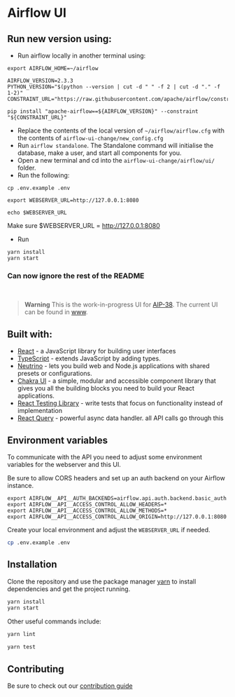 <!--
 Licensed to the Apache Software Foundation (ASF) under one
 or more contributor license agreements.  See the NOTICE file
 distributed with this work for additional information
 regarding copyright ownership.  The ASF licenses this file
 to you under the Apache License, Version 2.0 (the
 "License"); you may not use this file except in compliance
 with the License.  You may obtain a copy of the License at

   http://www.apache.org/licenses/LICENSE-2.0

 Unless required by applicable law or agreed to in writing,
 software distributed under the License is distributed on an
 "AS IS" BASIS, WITHOUT WARRANTIES OR CONDITIONS OF ANY
 KIND, either express or implied.  See the License for the
 specific language governing permissions and limitations
 under the License.
 -->

# Airflow UI

## Run new version using:
- Run airflow locally in another terminal using:
```
export AIRFLOW_HOME=~/airflow

AIRFLOW_VERSION=2.3.3
PYTHON_VERSION="$(python --version | cut -d " " -f 2 | cut -d "." -f 1-2)"
CONSTRAINT_URL="https://raw.githubusercontent.com/apache/airflow/constraints-${AIRFLOW_VERSION}/constraints-${PYTHON_VERSION}.txt"

pip install "apache-airflow==${AIRFLOW_VERSION}" --constraint "${CONSTRAINT_URL}"
```
- Replace the contents of the local version of ```~/airflow/airflow.cfg``` with the contents of ```airflow-ui-change/new_config.cfg```
- Run ```airflow standalone```. The Standalone command will initialise the database, make a user, and start all components for you.
- Open a new terminal and cd into the ```airflow-ui-change/airflow/ui/``` folder.
- Run the following:
```
cp .env.example .env

export WEBSERVER_URL=http://127.0.0.1:8080

echo $WEBSERVER_URL
``` 
Make sure $WEBSERVER_URL = http://127.0.0.1:8080
- Run
```
yarn install
yarn start
```
### Can now ignore the rest of the README
<br />

> **Warning**
> This is the work-in-progress UI for [AIP-38](https://cwiki.apache.org/confluence/display/AIRFLOW/AIP-38+Modern+Web+Application). The current UI can be found in [www](https://github.com/apache/airflow/tree/main/airflow/www).

## Built with:

- [React](https://reactjs.org/) - a JavaScript library for building user interfaces
- [TypeScript](https://www.typescriptlang.org/) - extends JavaScript by adding types.
- [Neutrino](https://neutrinojs.org/) - lets you build web and Node.js applications with shared presets or configurations.
- [Chakra UI](https://chakra-ui.com/) - a simple, modular and accessible component library that gives you all the building blocks you need to build your React applications.
- [React Testing Library](https://testing-library.com/docs/react-testing-library/intro/) - write tests that focus on functionality instead of implementation
- [React Query](https://react-query.tanstack.com/) - powerful async data handler. all API calls go through this

## Environment variables

To communicate with the API you need to adjust some environment variables for the webserver and this UI.

Be sure to allow CORS headers and set up an auth backend on your Airflow instance.

```
export AIRFLOW__API__AUTH_BACKENDS=airflow.api.auth.backend.basic_auth
export AIRFLOW__API__ACCESS_CONTROL_ALLOW_HEADERS=*
export AIRFLOW__API__ACCESS_CONTROL_ALLOW_METHODS=*
export AIRFLOW__API__ACCESS_CONTROL_ALLOW_ORIGIN=http://127.0.0.1:8080
```

Create your local environment and adjust the `WEBSERVER_URL` if needed.

```bash
cp .env.example .env
```

## Installation

Clone the repository and use the package manager [yarn](https://yarnpkg.com) to install dependencies and get the project running.

```bash
yarn install
yarn start
```

Other useful commands include:

```bash
yarn lint
```

```bash
yarn test
```

## Contributing

Be sure to check out our [contribution guide](docs/CONTRIBUTING.md)


